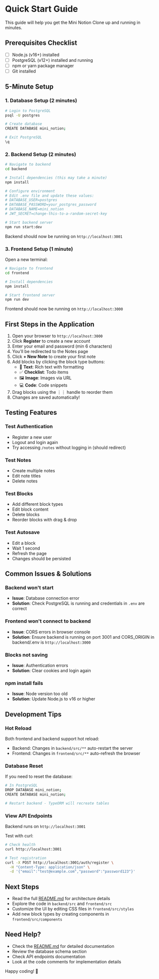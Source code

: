 # Quick Start Guide

This guide will help you get the Mini Notion Clone up and running in minutes.

## Prerequisites Checklist

- [ ] Node.js (v16+) installed
- [ ] PostgreSQL (v12+) installed and running
- [ ] npm or yarn package manager
- [ ] Git installed

## 5-Minute Setup

### 1. Database Setup (2 minutes)

```bash
# Login to PostgreSQL
psql -U postgres

# Create database
CREATE DATABASE mini_notion;

# Exit PostgreSQL
\q
```

### 2. Backend Setup (2 minutes)

```bash
# Navigate to backend
cd backend

# Install dependencies (this may take a minute)
npm install

# Configure environment
# Edit .env file and update these values:
# DATABASE_USER=postgres
# DATABASE_PASSWORD=your_postgres_password
# DATABASE_NAME=mini_notion
# JWT_SECRET=change-this-to-a-random-secret-key

# Start backend server
npm run start:dev
```

Backend should now be running on `http://localhost:3001`

### 3. Frontend Setup (1 minute)

Open a new terminal:

```bash
# Navigate to frontend
cd frontend

# Install dependencies
npm install

# Start frontend server
npm run dev
```

Frontend should now be running on `http://localhost:3000`

## First Steps in the Application

1. Open your browser to `http://localhost:3000`
2. Click **Register** to create a new account
3. Enter your email and password (min 6 characters)
4. You'll be redirected to the Notes page
5. Click **+ New Note** to create your first note
6. Add blocks by clicking the block type buttons:
   - 📝 **Text**: Rich text with formatting
   - ✅ **Checklist**: Todo items
   - 🖼️ **Image**: Images via URL
   - 💻 **Code**: Code snippets
7. Drag blocks using the ⋮⋮ handle to reorder them
8. Changes are saved automatically!

## Testing Features

### Test Authentication
- Register a new user
- Logout and login again
- Try accessing `/notes` without logging in (should redirect)

### Test Notes
- Create multiple notes
- Edit note titles
- Delete notes

### Test Blocks
- Add different block types
- Edit block content
- Delete blocks
- Reorder blocks with drag & drop

### Test Autosave
- Edit a block
- Wait 1 second
- Refresh the page
- Changes should be persisted

## Common Issues & Solutions

### Backend won't start
- **Issue**: Database connection error
- **Solution**: Check PostgreSQL is running and credentials in `.env` are correct

### Frontend won't connect to backend
- **Issue**: CORS errors in browser console
- **Solution**: Ensure backend is running on port 3001 and CORS_ORIGIN in backend/.env is `http://localhost:3000`

### Blocks not saving
- **Issue**: Authentication errors
- **Solution**: Clear cookies and login again

### npm install fails
- **Issue**: Node version too old
- **Solution**: Update Node.js to v16 or higher

## Development Tips

### Hot Reload
Both frontend and backend support hot reload:
- Backend: Changes in `backend/src/**` auto-restart the server
- Frontend: Changes in `frontend/src/**` auto-refresh the browser

### Database Reset
If you need to reset the database:
```bash
# In PostgreSQL
DROP DATABASE mini_notion;
CREATE DATABASE mini_notion;

# Restart backend - TypeORM will recreate tables
```

### View API Endpoints
Backend runs on `http://localhost:3001`

Test with curl:
```bash
# Check health
curl http://localhost:3001

# Test registration
curl -X POST http://localhost:3001/auth/register \
  -H "Content-Type: application/json" \
  -d '{"email":"test@example.com","password":"password123"}'
```

## Next Steps

- Read the full [README.md](README.md) for architecture details
- Explore the code in `backend/src` and `frontend/src`
- Customize the UI by editing CSS files in `frontend/src/styles`
- Add new block types by creating components in `frontend/src/components`

## Need Help?

- Check the [README.md](README.md) for detailed documentation
- Review the database schema section
- Check API endpoints documentation
- Look at the code comments for implementation details

Happy coding! 🚀
